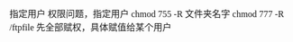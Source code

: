 <font face="Simsun" size=3>

指定用户
权限问题，指定用户
chmod 755 -R 文件夹名字
chmod 777 -R /ftpfile
先全部赋权，具体赋值给某个用户

</font>